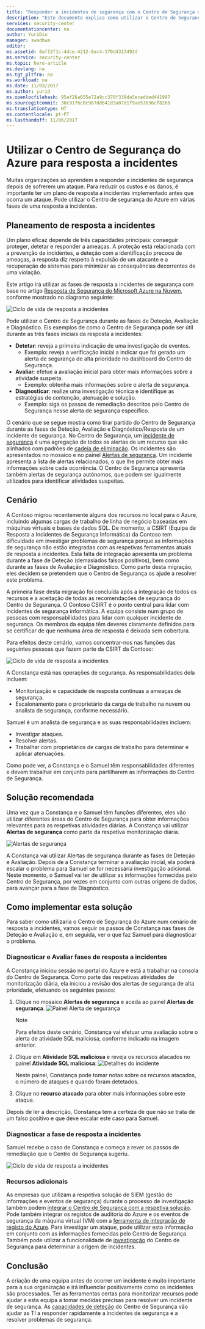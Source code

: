 ```yaml
---
title: "Responder a incidentes de segurança com o Centro de Segurança do Azure | Microsoft Docs"
description: "Este documento explica como utilizar o Centro de Segurança do Azure num cenário de resposta a incidentes."
services: security-center
documentationcenter: na
author: YuriDio
manager: swadhwa
editor: 
ms.assetid: 8af12f1c-4dce-4212-8ac4-170d4313492d
ms.service: security-center
ms.topic: hero-article
ms.devlang: na
ms.tgt_pltfrm: na
ms.workload: na
ms.date: 11/03/2017
ms.author: yurid
ms.openlocfilehash: 95af26a655e72a9cc370f339da5ecedbed441997
ms.sourcegitcommit: 38c9176c0c967dd641d3a87d1f9ae53636cf8260
ms.translationtype: HT
ms.contentlocale: pt-PT
ms.lasthandoff: 11/06/2017
---
```

# <a name="using-azure-security-center-for-an-incident-response"></a>Utilizar o Centro de Segurança do Azure para resposta a incidentes
Muitas organizações só aprendem a responder a incidentes de segurança depois de sofrerem um ataque. Para reduzir os custos e os danos, é importante ter um plano de resposta a incidentes implementado antes que ocorra um ataque. Pode utilizar o Centro de segurança do Azure em várias fases de uma resposta a incidentes.

## <a name="incident-response-planning"></a>Planeamento de resposta a incidentes
Um plano eficaz depende de três capacidades principais: conseguir proteger, detetar e responder a ameaças. A proteção está relacionada com a prevenção de incidentes, a deteção com a identificação precoce de ameaças, a resposta diz respeito à expulsão de um atacante e a recuperação de sistemas para minimizar as consequências decorrentes de uma violação.

Este artigo irá utilizar as fases de resposta a incidentes de segurança com base no artigo [Resposta de Segurança do Microsoft Azure na Nuvem](https://gallery.technet.microsoft.com/Azure-Security-Response-in-dd18c678), conforme mostrado no diagrama seguinte:

![Ciclo de vida de resposta a incidentes](./media/security-center-incident-response/security-center-incident-response-fig1.png)

Pode utilizar o Centro de Segurança durante as fases de Deteção, Avaliação e Diagnóstico. Eis exemplos de como o Centro de Segurança pode ser útil durante as três fases iniciais da resposta a incidentes:

* **Detetar**: reveja a primeira indicação de uma investigação de eventos.
  * Exemplo: reveja a verificação inicial a indicar que foi gerado um alerta de segurança de alta prioridade no dashboard do Centro de Segurança.
* **Avaliar**: efetue a avaliação inicial para obter mais informações sobre a atividade suspeita.
  * Exemplo: obtenha mais informações sobre o alerta de segurança.
* **Diagnosticar**: realize uma investigação técnica e identifique as estratégias de contenção, atenuação e solução.
  * Exemplo: siga os passos de remediação descritos pelo Centro de Segurança nesse alerta de segurança específico.

O cenário que se segue mostra como tirar partido do Centro de Segurança durante as fases de Deteção, Avaliação e Diagnóstico/Resposta de um incidente de segurança. No Centro de Segurança, um [incidente de segurança](security-center-incident.md) é uma agregação de todos os alertas de um recurso que são alinhados com padrões de [cadeia de eliminação](https://blogs.technet.microsoft.com/office365security/addressing-your-cxos-top-five-cloud-security-concerns/). Os incidentes são apresentados no mosaico e no painel [Alertas de segurança](security-center-managing-and-responding-alerts.md). Um incidente apresenta a lista de alertas relacionados, o que lhe permite obter mais informações sobre cada ocorrência. O Centro de Segurança apresenta também alertas de segurança autónomos, que podem ser igualmente utilizados para identificar atividades suspeitas.

## <a name="scenario"></a>Cenário
A Contoso migrou recentemente alguns dos recursos no local para o Azure, incluindo algumas cargas de trabalho de linha de negócio baseadas em máquinas virtuais e bases de dados SQL. De momento, a CSIRT (Equipa de Resposta a Incidentes de Segurança Informática) da Contoso tem dificuldade em investigar problemas de segurança porque as informações de segurança não estão integradas com as respetivas ferramentas atuais de resposta a incidentes. Esta falta de integração apresenta um problema durante a fase de Deteção (demasiados falsos positivos), bem como durante as fases de Avaliação e Diagnóstico. Como parte desta migração, eles decidem se pretendem que o Centro de Segurança os ajude a resolver este problema.

A primeira fase desta migração foi concluída após a integração de todos os recursos e a aceitação de todas as recomendações de segurança do Centro de Segurança. O Contoso CSIRT é o ponto central para lidar com incidentes de segurança informática. A equipa consiste num grupo de pessoas com responsabilidades para lidar com qualquer incidente de segurança. Os membros da equipa têm deveres claramente definidos para se certificar de que nenhuma área de resposta é deixada sem cobertura.

Para efeitos deste cenário, vamos concentrar-nos nas funções das seguintes pessoas que fazem parte da CSIRT da Contoso:

![Ciclo de vida de resposta a incidentes](./media/security-center-incident-response/security-center-incident-response-fig2.png)

A Constança está nas operações de segurança. As responsabilidades dela incluem:

* Monitorização e capacidade de resposta contínuas a ameaças de segurança.
* Escalonamento para o proprietário da carga de trabalho na nuvem ou analista de segurança, conforme necessário.

Samuel é um analista de segurança e as suas responsabilidades incluem:

* Investigar ataques.
* Resolver alertas.
* Trabalhar com proprietários de cargas de trabalho para determinar e aplicar atenuações.

Como pode ver, a Constança e o Samuel têm responsabilidades diferentes e devem trabalhar em conjunto para partilharem as informações do Centro de Segurança.

## <a name="recommended-solution"></a>Solução recomendada
Uma vez que a Constança e o Samuel têm funções diferentes, eles vão utilizar diferentes áreas do Centro de Segurança para obter informações relevantes para as respetivas atividades diárias. A Constança vai utilizar **Alertas de segurança** como parte da respetiva monitorização diária.

![Alertas de segurança](./media/security-center-incident-response/security-center-incident-response-fig3.png)

A Constança vai utilizar Alertas de segurança durante as fases de Deteção e Avaliação. Depois de a Constança terminar a avaliação inicial, ela poderá escalar o problema para Samuel se for necessária investigação adicional. Neste momento, o Samuel vai ter de utilizar as informações fornecidas pelo Centro de Segurança, por vezes em conjunto com outras origens de dados, para avançar para a fase de Diagnóstico.

## <a name="how-to-implement-this-solution"></a>Como implementar esta solução
Para saber como utilizaria o Centro de Segurança do Azure num cenário de resposta a incidentes, vamos seguir os passos de Constança nas fases de Deteção e Avaliação e, em seguida, ver o que faz Samuel para diagnosticar o problema.

### <a name="detect-and-assess-incident-response-stages"></a>Diagnosticar e Avaliar fases de resposta a incidentes
A Constança iniciou sessão no portal do Azure e está a trabalhar na consola do Centro de Segurança. Como parte das respetivas atividades de monitorização diária, ela iniciou a revisão dos alertas de segurança de alta prioridade, efetuando os seguintes passos:

1. Clique no mosaico **Alertas de segurança** e aceda ao painel **Alertas de segurança**.
    ![Painel Alerta de segurança](./media/security-center-incident-response/security-center-incident-response-fig4.png)

   > [!NOTE]
   > Para efeitos deste cenário, Constança vai efetuar uma avaliação sobre o alerta de atividade SQL maliciosa, conforme indicado na imagem anterior.
   >
   >
2. Clique em **Atividade SQL maliciosa** e reveja os recursos atacados no painel **Atividade SQL maliciosa**: ![Detalhes do incidente](./media/security-center-incident-response/security-center-incident-response-fig5.png)

    Neste painel, Constança pode tomar notas sobre os recursos atacados, o número de ataques e quando foram detetados.
3. Clique no **recurso atacado** para obter mais informações sobre este ataque.

Depois de ler a descrição, Constança tem a certeza de que não se trata de um falso positivo e que deve escalar este caso para Samuel.

### <a name="diagnose-incident-response-stage"></a>Diagnosticar a fase de resposta a incidentes
Samuel recebe o caso de Constança e começa a rever os passos de remediação que o Centro de Segurança sugeriu.

![Ciclo de vida de resposta a incidentes](./media/security-center-incident-response/security-center-incident-response-fig6.png)

### <a name="additional-resources"></a>Recursos adicionais
As empresas que utilizam a respetiva solução de SIEM (gestão de informações e eventos de segurança) durante o processo de investigação também podem [integrar o Centro de Segurança com a respetiva solução](security-center-integrating-alerts-with-log-integration.md). Pode também integrar os registos de auditoria do Azure e os eventos de segurança da máquina virtual (VM) com a [ferramenta de integração de registo do Azure](https://blogs.msdn.microsoft.com/azuresecurity/2016/07/21/microsoft-azure-log-integration-preview/). Para investigar um ataque, pode utilizar esta informação em conjunto com as informações fornecidas pelo Centro de Segurança. Também pode utilizar a funcionalidade de [investigação](https://docs.microsoft.com/azure/security-center/security-center-investigation) do Centro de Segurança para determinar a origem de incidentes.

## <a name="conclusion"></a>Conclusão
A criação de uma equipa antes de ocorrer um incidente é muito importante para a sua organização e irá influenciar positivamente como os incidentes são processados. Ter as ferramentas certas para monitorizar recursos pode ajudar a esta equipa a tomar medidas precisas para resolver um incidente de segurança. As [capacidades de deteção](security-center-detection-capabilities.md) do Centro de Segurança vão ajudar as TI a responder rapidamente a incidentes de segurança e a resolver problemas de segurança.
